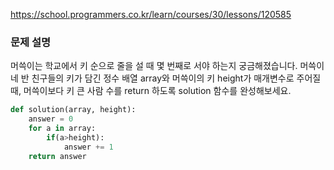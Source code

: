 https://school.programmers.co.kr/learn/courses/30/lessons/120585

### 문제 설명
머쓱이는 학교에서 키 순으로 줄을 설 때 몇 번째로 서야 하는지 궁금해졌습니다. 머쓱이네 반 친구들의 키가 담긴 정수 배열 array와 머쓱이의 키 height가 매개변수로 주어질 때, 머쓱이보다 키 큰 사람 수를 return 하도록 solution 함수를 완성해보세요.

```python
def solution(array, height):
    answer = 0
    for a in array:
        if(a>height):
            answer += 1
    return answer

```